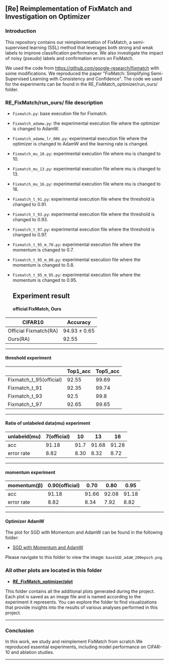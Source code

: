 ## [Re] Reimplementation of FixMatch and Investigation on Optimizer

### Introduction
This repository contains our reimplementation of FixMatch, a semi-supervised learning (SSL) method that leverages both strong and weak labels to improve classification performance. We also investigate the impact of noisy (pseudo) labels and confirmation errors on FixMatch.

We used the code from https://github.com/google-research/fixmatch with some modifications. We reproduced the paper "FixMatch: Simplifying Semi-Supervised Learning with Consistency and Confidence". The code we used for the experiments can be found in the RE_FixMatch_optimizer/run_ours/ folder.

### RE_FixMatch/run_ours/ file description

- `Fixmatch.py`: base execution file for Fixmatch.
- `Fixmatch_adamw.py`: the experimental execution file where the optimizer is changed to AdamW.
- `Fixmatch_adamw_lr_006.py`: experimental execution file where the optimizer is changed to AdamW and the learning rate is changed.
- `Fixmatch_mu_10.py`: experimental execution file where mu is changed to 10.
- `Fixmatch_mu_13.py`: experimental execution file where mu is changed to 13.
- `Fixmatch_mu_16.py`: experimental execution file where mu is changed to 16.
- `Fixmatch_t_91.py`: experimental execution file where the threshold is changed to 0.91.
- `Fixmatch_t_93.py`: experimental execution file where the threshold is changed to 0.93.
- `Fixmatch_t_97.py`: experimental execution file where the threshold is changed to 0.97.
- `Fixmatch_t_95_m_70.py`: experimental execution file where the momentum is changed to 0.7.
- `Fixmatch_t_95_m_80.py`: experimental execution file where the momentum is changed to 0.8.
- `Fixmatch_t_95_m_95.py`: experimental execution file where the momentum is changed to 0.95.

  ## Experiment result
  #### official FixMatch, Ours
  
| CIFAR10 | Accuracy |
|-------|-----------|
|   Official Fixmatch(RA)   |    94.93 ± 0.65 |
|   Ours(RA)   |    92.55  |

---

#### threshold experiment
|   | Top1_acc | Top5_acc |
|-------|-----------|-----------|
|   Fixmatch_t_95(official)   |    92.55  |    99.69  |
|   Fixmatch_t_91   |    92.35  |    99.74  |
|   Fixmatch_t_93   |    92.5  |    99.8  |
|   Fixmatch_t_97   |    92.65  |    99.65  |

---

#### Ratio of unlabeled data(mu) experiment
| unlabeld(mu)  | 	7(official) | 10  | 13 | 16 |
|-------|-----------|-----------|-----------|-----------|
|   acc   |    91.18 |    91.7  |  91.68  |   91.28  |
|   error rate   |    8.82  |    8.30  |  8.32  |  8.72  |

---

#### momentum experiment
| momentum(β)  | 	0.90(official) | 0.70  | 0.80 | 0.95 |
|-------|-----------|-----------|-----------|-----------|
|   acc   |    91.18 |    91.66  |  92.08  |   91.18  |
|   error rate   |    8.82  |   8.34  |  7.92  | 8.82  |

---

#### Optimizer AdamW

The plot for SGD with Momentum and AdamW can be found in the following folder:

- [SGD with Momentum and AdamW](https://github.com/KimYohan0317/RE_FixMatch_optimizer/blob/main/plot/baseSGD_adaW_200epoch.png)

Please navigate to this folder to view the image: `baseSGD_adaW_200epoch.png`.

### All other plots are located in this folder

- **[RE_FixMatch_optimizer/plot](https://github.com/KimYohan0317/RE_FixMatch_optimizer/tree/main/plot)**

This folder contains all the additional plots generated during the project. Each plot is saved as an image file and is named according to the experiment it represents. You can explore the folder to find visualizations that provide insights into the results of various analyses performed in this project.

---
### Conclusion

In this work, we study and reimplement FixMatch from scratch.We reproduced essential experiments, including model performance on CIFAR-10 and ablation studies.

---
